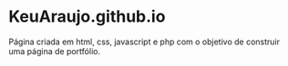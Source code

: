 # KeuAraujo.github.io

Página criada em html, css, javascript e php com o objetivo de construir uma página de portfólio.
